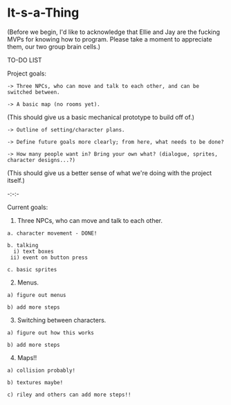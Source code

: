 # It-s-a-Thing

(Before we begin, I'd like to acknowledge that Ellie and Jay are the fucking MVPs for knowing how to program. Please take a moment to appreciate them, our two group brain cells.) 

TO-DO LIST

  Project goals: 

    -> Three NPCs, who can move and talk to each other, and can be switched between.
  
    -> A basic map (no rooms yet). 
    
   (This should give us a basic mechanical prototype to build off of.)
  
  
    -> Outline of setting/character plans. 
  
    -> Define future goals more clearly; from here, what needs to be done? 
  
    -> How many people want in? Bring your own what? (dialogue, sprites, character designs...?)
  
  (This should give us a better sense of what we're doing with the project itself.)


  -:-:-


Current goals: 


  1. Three NPCs, who can move and talk to each other. 
    
    a. character movement - DONE! 
    
    b. talking 
      i) text boxes
     ii) event on button press
    
    c. basic sprites
    
    
  2. Menus.
    
    a) figure out menus
    
    b) add more steps
  
  
  3. Switching between characters. 
  
    a) figure out how this works
    
    b) add more steps


  4. Maps!!
    
    a) collision probably! 
    
    b) textures maybe! 
    
    c) riley and others can add more steps!! 
